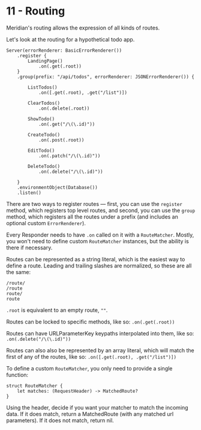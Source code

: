 # 11 - Routing

Meridian's routing allows the expression of all kinds of routes.

Let's look at the routing for a hypothetical todo app.

    Server(errorRenderer: BasicErrorRenderer())
        .register {
            LandingPage()
                .on(.get(.root))
        }
        .group(prefix: "/api/todos", errorRenderer: JSONErrorRenderer()) {
        
            ListTodos()
                .on([.get(.root), .get("/list")])
    
            ClearTodos()
                .on(.delete(.root))
    
            ShowTodo()
                .on(.get("/\(\.id)"))

            CreateTodo()
                .on(.post(.root))
    
            EditTodo()
                .on(.patch("/\(\.id)"))
    
            DeleteTodo()
                .on(.delete("/\(\.id)"))
    
        }
        .environmentObject(Database())
        .listen()

There are two ways to register routes — first, you can use the `register` method, which registers top level routes, and second, you can use the `group` method, which registers all the routes under a prefix (and includes an optional custom `ErrorRenderer`).

Every Responder needs to have `.on` called on it with a `RouteMatcher`. Mostly, you won't need to define custom `RouteMatcher` instances, but the ability is there if necessary.

Routes can be represented as a string literal, which is the easiest way to define a route. Leading and trailing slashes are normalized, so these are all the same:

    /route/
    /route
    route/
    route

`.root` is equivalent to an empty route, `""`.

Routes can be locked to specific methods, like so: `.on(.get(.root))`

Routes can have URLParameterKey keypaths interpolated into them, like so: `.on(.delete("/\(\.id)"))`

Routes can also also be represented by an array literal, which will match the first of any of the routes, like so: `.on([.get(.root), .get("/list")])`

To define a custom `RouteMatcher`, you only need to provide a single function:

    struct RouteMatcher {
        let matches: (RequestHeader) -> MatchedRoute?
    }

Using the header, decide if you want your matcher to match the incoming data. If it does match, return a MatchedRoute (with any matched url parameters). If it does not match, return nil.